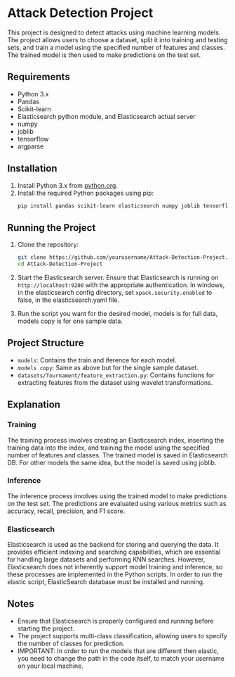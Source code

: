 # Attack Detection Project

This project is designed to detect attacks using machine learning models. The project allows users to choose a dataset, split it into training and testing sets, and train a model using the specified number of features and classes. The trained model is then used to make predictions on the test set.

## Requirements

- Python 3.x
- Pandas
- Scikit-learn
- Elasticsearch python module, and Elasticsearch actual server
- numpy
- joblib
- tensorflow
- argparse

## Installation

1. Install Python 3.x from [python.org](https://www.python.org/).
2. Install the required Python packages using pip:
    ```bash
    pip install pandas scikit-learn elasticsearch numpy joblib tensorflow argparse
    ```

## Running the Project

1. Clone the repository:
    ```bash
    git clone https://github.com/yourusername/Attack-Detection-Project.git
    cd Attack-Detection-Project
    ```

2. Start the Elasticsearch server. Ensure that Elasticsearch is running on `http://localhost:9200` with the appropriate authentication.
    In windows, in the elasticsearch config directory, set `xpack.security.enabled` to false, in the elasticsearch.yaml file.

3. Run the script you want for the desired model, models is for full data, models copy is for one sample data.
    

## Project Structure
- `models`: Contains the train and iference for each model.
- `models copy`: Same as above but for the single sample dataset.
- `datasets/Tournament/feature_extraction.py`: Contains functions for extracting features from the dataset using wavelet transformations.

## Explanation

### Training

The training process involves creating an Elasticsearch index, inserting the training data into the index, and training the model using the specified number of features and classes. The trained model is saved in Elasticsearch DB.
For other models the same idea, but the model is saved using joblib.

### Inference

The inference process involves using the trained model to make predictions on the test set. The predictions are evaluated using various metrics such as accuracy, recall, precision, and F1 score.

### Elasticsearch

Elasticsearch is used as the backend for storing and querying the data. It provides efficient indexing and searching capabilities, which are essential for handling large datasets and performing KNN searches. However, Elasticsearch does not inherently support model training and inference, so these processes are implemented in the Python scripts.
In order to run the elastic script, ElasticSearch database must be installed and running.

## Notes

- Ensure that Elasticsearch is properly configured and running before starting the project.
- The project supports multi-class classification, allowing users to specify the number of classes for prediction.
- IMPORTANT: In order to run the models that are different then elastic, you need to change the path in the code itself, to match your username on your local machine.


